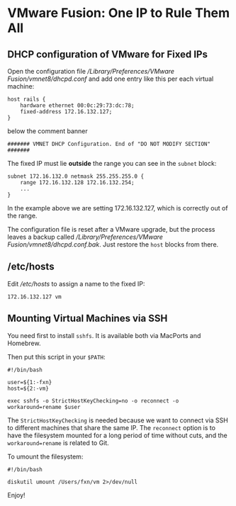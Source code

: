 # VMware Fusion: One IP to Rule Them All

## DHCP configuration of VMware for Fixed IPs

Open the configuration file _/Library/Preferences/VMware Fusion/vmnet8/dhcpd.conf_
and add one entry like this per each virtual machine:

    host rails {
        hardware ethernet 00:0c:29:73:dc:78;
        fixed-address 172.16.132.127;
    }

below the comment banner

    ####### VMNET DHCP Configuration. End of "DO NOT MODIFY SECTION" #######

The fixed IP must lie **outside** the range you can see in the `subnet` block:

    subnet 172.16.132.0 netmask 255.255.255.0 {
        range 172.16.132.128 172.16.132.254;
        ...
    }

In the example above we are setting 172.16.132.127, which is correctly out of
the range.

The configuration file is reset after a VMware upgrade, but the process leaves
a backup called _/Library/Preferences/VMware Fusion/vmnet8/dhcpd.conf.bak_.
Just restore the `host` blocks from there.

## /etc/hosts

Edit _/etc/hosts_ to assign a name to the fixed IP:

    172.16.132.127 vm

## Mounting Virtual Machines via SSH

You need first to install `sshfs`. It is available both via MacPorts and
Homebrew.

Then put this script in your `$PATH`:

    #!/bin/bash

    user=${1:-fxn}
    host=${2:-vm}

    exec sshfs -o StrictHostKeyChecking=no -o reconnect -o workaround=rename $user

The `StrictHostKeyChecking` is needed because we want to connect via SSH to
different machines that share the same IP. The `reconnect` option is to have
the filesystem mounted for a long period of time without cuts, and the
`workaround=rename` is related to Git.

To umount the filesystem:

    #!/bin/bash

    diskutil umount /Users/fxn/vm 2>/dev/null

Enjoy!

